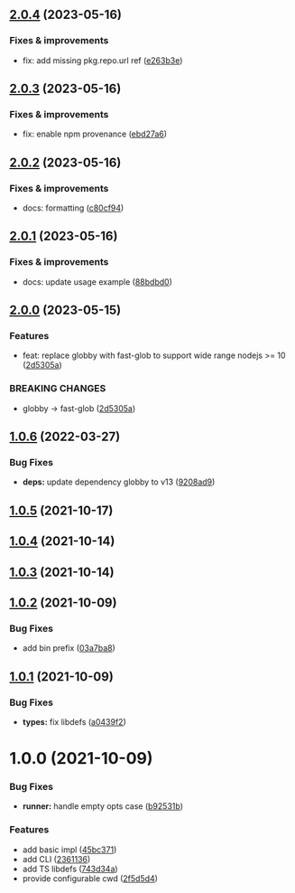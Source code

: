 ## [2.0.4](https://github.com/antongolub/glob-runner/compare/v2.0.3...v2.0.4) (2023-05-16)

### Fixes & improvements
* fix: add missing pkg.repo.url ref ([e263b3e](https://github.com/antongolub/glob-runner/commit/e263b3ec27d8e2eac974a507fbbdab836874ec13))

## [2.0.3](https://github.com/antongolub/glob-runner/compare/v2.0.2...v2.0.3) (2023-05-16)

### Fixes & improvements
* fix: enable npm provenance ([ebd27a6](https://github.com/antongolub/glob-runner/commit/ebd27a6c281edcb40bb8115899e61dde98a42314))

## [2.0.2](https://github.com/antongolub/glob-runner/compare/v2.0.1...v2.0.2) (2023-05-16)

### Fixes & improvements
* docs: formatting ([c80cf94](https://github.com/antongolub/glob-runner/commit/c80cf94908989e6e242a00fccb452e10dd5eba14))

## [2.0.1](https://github.com/antongolub/glob-runner/compare/v2.0.0...v2.0.1) (2023-05-16)

### Fixes & improvements
* docs: update usage example ([88bdbd0](https://github.com/antongolub/glob-runner/commit/88bdbd0452446890d83be16f891a71febb876854))

## [2.0.0](https://github.com/antongolub/glob-runner/compare/v1.0.6...v2.0.0) (2023-05-15)

### Features
* feat: replace globby with fast-glob to support wide range nodejs >= 10 ([2d5305a](https://github.com/antongolub/glob-runner/commit/2d5305a3c0be779f5296c8db84b8b56106e0f93a))

### BREAKING CHANGES
* globby → fast-glob ([2d5305a](https://github.com/antongolub/glob-runner/commit/2d5305a3c0be779f5296c8db84b8b56106e0f93a))

## [1.0.6](https://github.com/antongolub/glob-runner/compare/v1.0.5...v1.0.6) (2022-03-27)


### Bug Fixes

* **deps:** update dependency globby to v13 ([9208ad9](https://github.com/antongolub/glob-runner/commit/9208ad9d82ad7f233d8dc6df07282f53601d9c40))

## [1.0.5](https://github.com/antongolub/glob-runner/compare/v1.0.4...v1.0.5) (2021-10-17)

## [1.0.4](https://github.com/antongolub/glob-runner/compare/v1.0.3...v1.0.4) (2021-10-14)

## [1.0.3](https://github.com/antongolub/glob-runner/compare/v1.0.2...v1.0.3) (2021-10-14)

## [1.0.2](https://github.com/antongolub/glob-runner/compare/v1.0.1...v1.0.2) (2021-10-09)


### Bug Fixes

* add bin prefix ([03a7ba8](https://github.com/antongolub/glob-runner/commit/03a7ba84811e0f529b36db4cb3fc867a999ab288))

## [1.0.1](https://github.com/antongolub/glob-runner/compare/v1.0.0...v1.0.1) (2021-10-09)


### Bug Fixes

* **types:** fix libdefs ([a0439f2](https://github.com/antongolub/glob-runner/commit/a0439f2141d81ad78e74a9671b00ed27a86a6126))

# 1.0.0 (2021-10-09)


### Bug Fixes

* **runner:** handle empty opts case ([b92531b](https://github.com/antongolub/glob-runner/commit/b92531b0929097de1a900e00379a96af70a1d16d))


### Features

* add basic impl ([45bc371](https://github.com/antongolub/glob-runner/commit/45bc371844eee5e2787c34346f833330e6b45f52))
* add CLI ([2361136](https://github.com/antongolub/glob-runner/commit/2361136586687e96965da08bfbbc272fbf363d09))
* add TS libdefs ([743d34a](https://github.com/antongolub/glob-runner/commit/743d34a28244ddee86d319c16ad03b2b774f5021))
* provide configurable cwd ([2f5d5d4](https://github.com/antongolub/glob-runner/commit/2f5d5d4c03ce7cfbc9a71f3382e0f9d6d71f5319))
